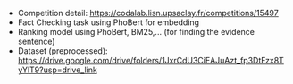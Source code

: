 - Competition detail: https://codalab.lisn.upsaclay.fr/competitions/15497
- Fact Checking task using PhoBert for embedding
- Ranking model using PhoBert, BM25,... (for finding the evidence sentence)
- Dataset (preprocessed): https://drive.google.com/drive/folders/1JxrCdU3CiEAJuAzt_fp3DtFzx8TyYlT9?usp=drive_link

